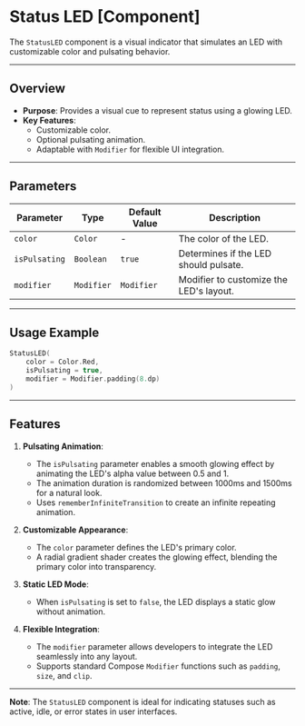 # Status LED [Component]

The `StatusLED` component is a visual indicator that simulates an LED with customizable color and pulsating behavior.

---

## Overview

- **Purpose**: Provides a visual cue to represent status using a glowing LED.
- **Key Features**:
    - Customizable color.
    - Optional pulsating animation.
    - Adaptable with `Modifier` for flexible UI integration.

---

## Parameters

| Parameter     | Type       | Default Value | Description                             |
|---------------|------------|---------------|-----------------------------------------|
| `color`       | `Color`    | -             | The color of the LED.                   |
| `isPulsating` | `Boolean`  | `true`        | Determines if the LED should pulsate.   |
| `modifier`    | `Modifier` | `Modifier`    | Modifier to customize the LED's layout. |

---

## Usage Example

```kotlin
StatusLED(
    color = Color.Red,
    isPulsating = true,
    modifier = Modifier.padding(8.dp)
)

```

---

## Features

1. **Pulsating Animation**:
    - The `isPulsating` parameter enables a smooth glowing effect by animating the LED's alpha value between 0.5 and 1.
    - The animation duration is randomized between 1000ms and 1500ms for a natural look.
    - Uses `rememberInfiniteTransition` to create an infinite repeating animation.

2. **Customizable Appearance**:
    - The `color` parameter defines the LED's primary color.
    - A radial gradient shader creates the glowing effect, blending the primary color into transparency.

3. **Static LED Mode**:
    - When `isPulsating` is set to `false`, the LED displays a static glow without animation.

4. **Flexible Integration**:
    - The `modifier` parameter allows developers to integrate the LED seamlessly into any layout.
    - Supports standard Compose `Modifier` functions such as `padding`, `size`, and `clip`.

---

**Note**: The `StatusLED` component is ideal for indicating statuses such as active, idle, or error states in user interfaces.
